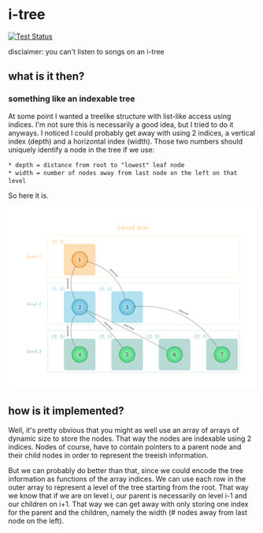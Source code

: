 # i-tree

[![Test Status](https://api.travis-ci.org/andreasgrv/itree.svg?branch=master)](https://travis-ci.org/andreasgrv/itree)

disclaimer: you can't listen to songs on an i-tree

## what is it then?

### something like an indexable tree

At some point I wanted a treelike structure with list-like access using indices. I'm not sure this
is necessarily a good idea, but I tried to do it anyways.
I noticed I could probably get away with using 2 indices, a vertical index (depth) and a horizontal
index (width). Those two numbers should uniquely identify a node in the tree if we use:

	* depth = distance from root to "lowest" leaf node
	* width = number of nodes away from last node on the left on that level

So here it is.

![A 3 level itree](doc/itree.png?raw=true "A 3 level itree")

## how is it implemented?

Well, it's pretty obvious that you might as well use an array of arrays of dynamic size to store the nodes.
That way the nodes are indexable using 2 indices. Nodes of course, have to contain pointers to a parent
node and their child nodes in order to represent the treeish information.

But we can probably do better than that, since we could encode the tree information as functions of the array
indices. We can use each row in the outer array to represent a level of the tree
starting from the root. That way we know that if we are on level i, our parent is necessarily on level i-1 and our
children on i+1. That way we can get away with only storing one index for the parent and the children, namely
the width (\# nodes away from last node on the left).
